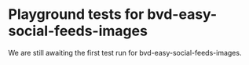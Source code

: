 # Playground tests for bvd-easy-social-feeds-images
We are still awaiting the first test run for bvd-easy-social-feeds-images.

